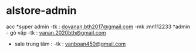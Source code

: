 # alstore-admin
acc
*super admin
-tk : dovanan.bth2017@gmail.com 
-mk :mn112233
*admin - gò vấp 
-tk : vanan.2020bth@gmail.com
* sale trung tâm : 
-tk : vanboan450@gmail.com 
